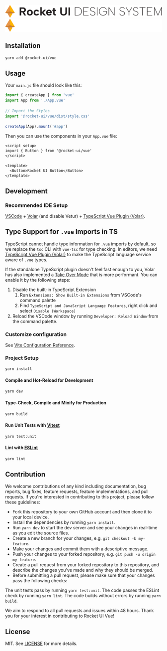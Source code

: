 ![Logo](./resources/rocket-ui-logo-light.svg#gh-light-mode-only)
![Logo](./resources/rocket-ui-logo-dark.svg#gh-dark-mode-only)

## Installation

```sh
yarn add @rocket-ui/vue
```

## Usage

Your `main.js` file should look like this:

```js
import { createApp } from 'vue'
import App from './App.vue'

// Import the Styles
import '@rocket-ui/vue/dist/style.css'

createApp(App).mount('#app')
```

Then you can use the components in your `App.vue` file:

```vue
<script setup>
import { Button } from '@rocket-ui/vue'
</script>

<template>
  <Button>Rocket UI Button</Button>
</template>
```

## Development

### Recommended IDE Setup

[VSCode](https://code.visualstudio.com/) + [Volar](https://marketplace.visualstudio.com/items?itemName=Vue.volar) (and disable Vetur) + [TypeScript Vue Plugin (Volar)](https://marketplace.visualstudio.com/items?itemName=Vue.vscode-typescript-vue-plugin).

## Type Support for `.vue` Imports in TS

TypeScript cannot handle type information for `.vue` imports by default, so we replace the `tsc` CLI with `vue-tsc` for type checking. In editors, we need [TypeScript Vue Plugin (Volar)](https://marketplace.visualstudio.com/items?itemName=Vue.vscode-typescript-vue-plugin) to make the TypeScript language service aware of `.vue` types.

If the standalone TypeScript plugin doesn't feel fast enough to you, Volar has also implemented a [Take Over Mode](https://github.com/johnsoncodehk/volar/discussions/471#discussioncomment-1361669) that is more performant. You can enable it by the following steps:

1. Disable the built-in TypeScript Extension
    1) Run `Extensions: Show Built-in Extensions` from VSCode's command palette
    2) Find `TypeScript and JavaScript Language Features`, right click and select `Disable (Workspace)`
2. Reload the VSCode window by running `Developer: Reload Window` from the command palette.

### Customize configuration

See [Vite Configuration Reference](https://vitejs.dev/config/).

### Project Setup

```sh
yarn install
```

#### Compile and Hot-Reload for Development

```sh
yarn dev
```

#### Type-Check, Compile and Minify for Production

```sh
yarn build
```

#### Run Unit Tests with [Vitest](https://vitest.dev/)

```sh
yarn test:unit
```

#### Lint with [ESLint](https://eslint.org/)

```sh
yarn lint
```

## Contribution

We welcome contributions of any kind including documentation, bug reports, bug fixes, feature requests, feature implementations, and pull requests. If you're interested in contributing to this project, please follow these guidelines:

- Fork this repository to your own GitHub account and then clone it to your local device.
- Install the dependencies by running `yarn install`.
- Run `yarn dev` to start the dev server and see your changes in real-time as you edit the source files.
- Create a new branch for your changes, e.g. `git checkout -b my-feature`.
- Make your changes and commit them with a descriptive message.
- Push your changes to your forked repository, e.g. `git push -u origin my-feature`.
- Create a pull request from your forked repository to this repository, and describe the changes you've made and why they should be merged.
- Before submitting a pull request, please make sure that your changes pass the following checks:

The unit tests pass by running `yarn test:unit`.
The code passes the ESLint check by running `yarn lint`.
The code builds without errors by running `yarn build`.

We aim to respond to all pull requests and issues within 48 hours. Thank you for your interest in contributing to Rocket UI Vue!

## License

MIT. See [LICENSE](./LICENSE) for more details.
